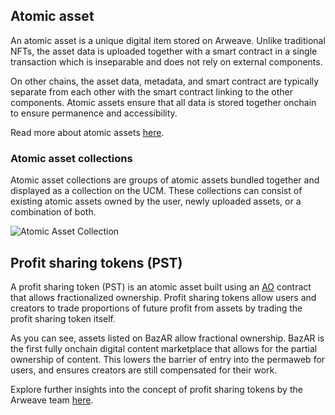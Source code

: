 ## Atomic asset

An atomic asset is a unique digital item stored on Arweave. Unlike traditional NFTs, the asset data is uploaded together with a smart contract in a single transaction which is inseparable and does not rely on external components.

On other chains, the asset data, metadata, and smart contract are typically separate from each other with the smart contract linking to the other components. Atomic assets ensure that all data is stored together onchain to ensure permanence and accessibility.

Read more about atomic assets [here](https://cookbook.arweave.dev/concepts/atomic-tokens.html).

### Atomic asset collections

Atomic asset collections are groups of atomic assets bundled together and displayed as a collection on the UCM. These collections can consist of existing atomic assets owned by the user, newly uploaded assets, or a combination of both.

![Atomic Asset Collection](https://arweave.net/DSwK9H1peJUie_FVz7HI3cnyllK_ln3dzCHxSiFNA8Y)

## Profit sharing tokens (PST)

A profit sharing token (PST) is an atomic asset built using an [AO](https://ao.arweave.dev/) contract that allows fractionalized ownership. Profit sharing tokens allow users and creators to trade proportions of future profit from assets by trading the profit sharing token itself.

As you can see, assets listed on BazAR allow fractional ownership. BazAR is the first fully onchain digital content marketplace that allows for the partial ownership of content. This lowers the barrier of entry into the permaweb for users, and ensures creators are still compensated for their work.

Explore further insights into the concept of profit sharing tokens by the Arweave team [here](https://arweave.medium.com/profit-sharing-tokens-a-new-incentivization-mechanism-for-an-open-web-1f2532411d6e).
